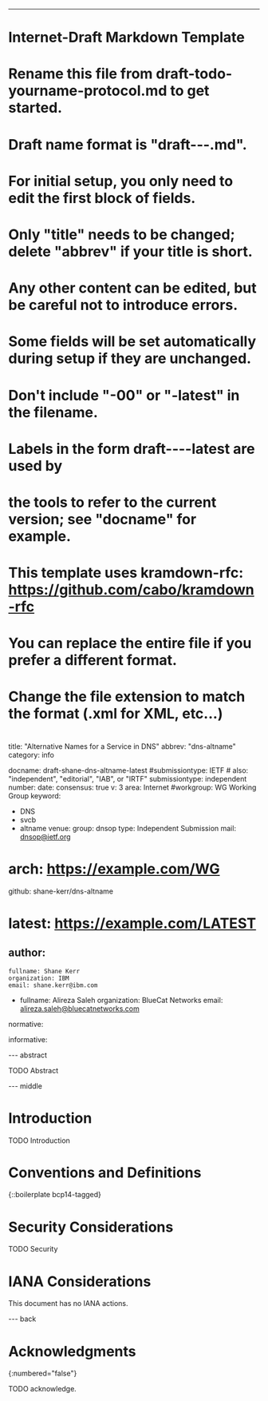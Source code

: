 ---
###
# Internet-Draft Markdown Template
#
# Rename this file from draft-todo-yourname-protocol.md to get started.
# Draft name format is "draft-<yourname>-<workgroup>-<name>.md".
#
# For initial setup, you only need to edit the first block of fields.
# Only "title" needs to be changed; delete "abbrev" if your title is short.
# Any other content can be edited, but be careful not to introduce errors.
# Some fields will be set automatically during setup if they are unchanged.
#
# Don't include "-00" or "-latest" in the filename.
# Labels in the form draft-<yourname>-<workgroup>-<name>-latest are used by
# the tools to refer to the current version; see "docname" for example.
#
# This template uses kramdown-rfc: https://github.com/cabo/kramdown-rfc
# You can replace the entire file if you prefer a different format.
# Change the file extension to match the format (.xml for XML, etc...)
#
###
title: "Alternative Names for a Service in DNS"
abbrev: "dns-altname"
category: info

docname: draft-shane-dns-altname-latest
#submissiontype: IETF  # also: "independent", "editorial", "IAB", or "IRTF"
submissiontype: independent
number:
date:
consensus: true
v: 3
area: Internet
#workgroup: WG Working Group
keyword:
 - DNS
 - svcb
 - altname
venue:
  group: dnsop
  type: Independent Submission
  mail: dnsop@ietf.org
#  arch: https://example.com/WG
  github: shane-kerr/dns-altname
#  latest: https://example.com/LATEST

author:
 -
    fullname: Shane Kerr
    organization: IBM
    email: shane.kerr@ibm.com
 -
    fullname: Alireza Saleh
    organization: BlueCat Networks
    email: alireza.saleh@bluecatnetworks.com

normative:

informative:


--- abstract

TODO Abstract


--- middle

# Introduction

TODO Introduction


# Conventions and Definitions

{::boilerplate bcp14-tagged}


# Security Considerations

TODO Security


# IANA Considerations

This document has no IANA actions.


--- back

# Acknowledgments
{:numbered="false"}

TODO acknowledge.
